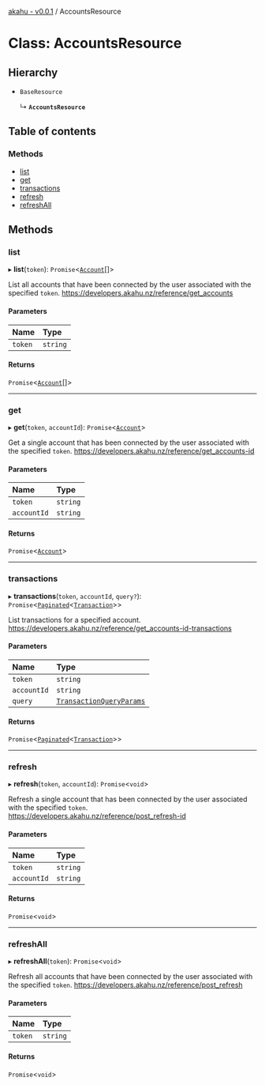 [akahu - v0.0.1](../README.md) / AccountsResource

# Class: AccountsResource

## Hierarchy

- `BaseResource`

  ↳ **`AccountsResource`**

## Table of contents

### Methods

- [list](AccountsResource.md#list)
- [get](AccountsResource.md#get)
- [transactions](AccountsResource.md#transactions)
- [refresh](AccountsResource.md#refresh)
- [refreshAll](AccountsResource.md#refreshall)

## Methods

### list

▸ **list**(`token`): `Promise`<[`Account`](../modules/models.md#account)[]\>

List all accounts that have been connected by the user associated with the specified `token`.
https://developers.akahu.nz/reference/get_accounts

#### Parameters

| Name | Type |
| :------ | :------ |
| `token` | `string` |

#### Returns

`Promise`<[`Account`](../modules/models.md#account)[]\>

___

### get

▸ **get**(`token`, `accountId`): `Promise`<[`Account`](../modules/models.md#account)\>

Get a single account that has been connected by the user associated with the specified `token`.
https://developers.akahu.nz/reference/get_accounts-id

#### Parameters

| Name | Type |
| :------ | :------ |
| `token` | `string` |
| `accountId` | `string` |

#### Returns

`Promise`<[`Account`](../modules/models.md#account)\>

___

### transactions

▸ **transactions**(`token`, `accountId`, `query?`): `Promise`<[`Paginated`](../interfaces/Paginated.md)<[`Transaction`](../modules/models.md#transaction)\>\>

List transactions for a specified account.
https://developers.akahu.nz/reference/get_accounts-id-transactions

#### Parameters

| Name | Type |
| :------ | :------ |
| `token` | `string` |
| `accountId` | `string` |
| `query` | [`TransactionQueryParams`](../modules/models.md#transactionqueryparams) |

#### Returns

`Promise`<[`Paginated`](../interfaces/Paginated.md)<[`Transaction`](../modules/models.md#transaction)\>\>

___

### refresh

▸ **refresh**(`token`, `accountId`): `Promise`<`void`\>

Refresh a single account that has been connected by the user associated with the specified `token`.
https://developers.akahu.nz/reference/post_refresh-id

#### Parameters

| Name | Type |
| :------ | :------ |
| `token` | `string` |
| `accountId` | `string` |

#### Returns

`Promise`<`void`\>

___

### refreshAll

▸ **refreshAll**(`token`): `Promise`<`void`\>

Refresh all accounts that have been connected by the user associated with the specified `token`.
https://developers.akahu.nz/reference/post_refresh

#### Parameters

| Name | Type |
| :------ | :------ |
| `token` | `string` |

#### Returns

`Promise`<`void`\>

